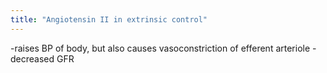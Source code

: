 ```yaml
---
title: "Angiotensin II in extrinsic control"
---
```

-raises BP of body, but also causes vasoconstriction of efferent arteriole
-decreased GFR

